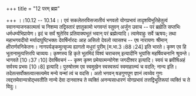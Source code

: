 +++
title = "12 परम् ब्रह्म"

+++
।।10.12 -- 10.14।। एवं सकलेतरविसजातीयं भगवतो योगप्रभावं
तादृशविभूतिहेतुत्वं स्वानन्यजनकात्मत्वं च निशम्य तद्विस्तारं ज्ञातुकामो
भगवन्तं स्तुवन् अर्जुन उवाच -- परं ब्रह्मेति सप्तभिः
धर्मधर्म्यभिप्रायेण। इदं च सर्वं श्रुतेरिव प्रतिवाक्यभूतं भवान् परं
ब्रह्मेत्यादि। त्वामेवाहुः सर्वे ऋषयः; तथा महाभगवदीयो मर्यादापुष्टिभक्तः
देवर्षिर्नारदः आह असितो देवलो व्यासश्च -- एष नारायणः श्रीमान्
क्षीरार्णवनिकेतनः। नागपर्यङ्कमुत्सृज्य ह्यागतो मधुरां पुरीम्
\[म.भा.3।88।24\] इति भारते। कृष्ण एव हि भूतानामुत्पत्तिरपि चाव्ययः।
कृष्णस्य हि कृते भूतमिदं विश्वं चराचरम् इत्यादीनि भूयांसि महर्षिवचनानि
श्रूयन्ते। भागवते \[10।37।10\] देवर्षिवचनं -- कृष्ण कृष्ण
प्रमेयात्मन्योगेश जगदीश्वर इत्यादि। स्वयं च ब्रवीषिअहं सर्वस्य प्रभवः
\[10।8\] इत्यादि। पुरुषोत्तम एव स्वमुखेन स्वस्वरूपं स्वमाहात्म्यं च
वदति; नान्य इति। तदेतत्सर्वोक्तत्वात्सत्यमेव मन्ये यन्मां त्वं च वदसि।
अतो भगवन् षडगुणपूण ज्ञानं त्वय्येव गुणः त्वद्दत्तमेवान्यत्रोद्भवतीति
नान्ये देवा दानवाश्च ते व्यक्तिं अनन्यसाधारणं योगप्रभावं
तत्तद्विभूतिरूपां व्यक्तिं च ते विदुः।
